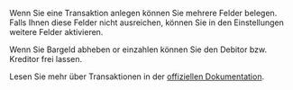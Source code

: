 Wenn Sie eine Transaktion anlegen können Sie mehrere Felder belegen. Falls Ihnen diese Felder nicht ausreichen, können Sie in den Einstellungen weitere Felder aktivieren.

Wenn Sie Bargeld abheben or einzahlen können Sie den Debitor bzw. Kreditor frei lassen.

Lesen Sie mehr über Transaktionen in der [offiziellen Dokumentation](https://docs.firefly-iii.org/concepts/transactions).